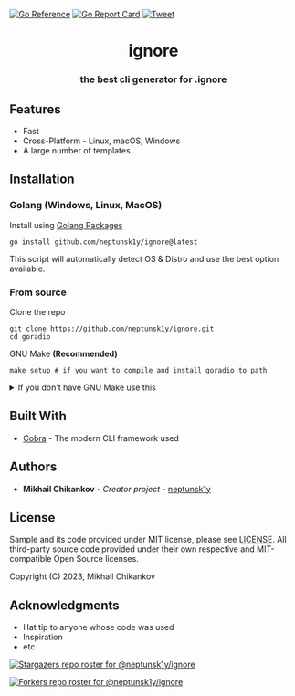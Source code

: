[![Go Reference](https://pkg.go.dev/badge/github.com/neptunsk1y/ignore.svg)](https://pkg.go.dev/github.com/neptunsk1y/ignore)
[![Go Report Card](https://goreportcard.com/badge/github.com/neptunsk1y/ignore)](https://goreportcard.com/report/github.com/neptunsk1y/ignore)
[![Tweet](https://img.shields.io/twitter/url/http/shields.io.svg?style=social)](https://twitter.com/intent/tweet?text=Get%20over%20170%20free%20design%20blocks%20based%20on%20Bootstrap%204&url=https://www.froala.com/design-blocks&via=froala&hashtags=bootstrap,design,templates,blocks,developers)
<h1 align="center">ignore</h1>

<h3 align="center">the best cli generator for .ignore<h3><h2>Features</h2>
  
- Fast
- Cross-Platform - Linux, macOS, Windows
- A large number of templates

<h2>Installation</h2>

<h3>Golang (Windows, Linux, MacOS)</h3>

Install using [Golang Packages](https://pkg.go.dev/github.com/neptunsk1y/goradio)

```shell
go install github.com/neptunsk1y/ignore@latest
```

This script will automatically detect OS & Distro and use the best option available.

<h3> From source </h3>

Clone the repo
```shell
git clone https://github.com/neptunsk1y/ignore.git
cd goradio
```

GNU Make **(Recommended)**
```shell
make setup # if you want to compile and install goradio to path
```

<details>
<summary>If you don't have GNU Make use this</summary>


```shell
# To build
go build

# To install
go install
```

</details>

<h2> Built With </h2>

* [Cobra](https://cobra.dev/) - The modern CLI framework used

<h2> Authors </h2>

* **Mikhail Chikankov** - *Creator project* - [neptunsk1y](https://github.com/neptunsk1y)


<h2>License</h2>

Sample and its code provided under MIT license, please see [LICENSE](/LICENSE). All third-party source code provided
under their own respective and MIT-compatible Open Source licenses.

Copyright (C) 2023, Mikhail Chikankov


<h2> Acknowledgments </h2>

* Hat tip to anyone whose code was used
* Inspiration
* etc

[![Stargazers repo roster for @neptunsk1y/ignore](https://reporoster.com/stars/neptunsk1y/ignore)](https://github.com/neptunsk1y/ignore/stargazers)

[![Forkers repo roster for @neptunsk1y/ignore](https://reporoster.com/forks/neptunsk1y/ignore)](https://github.com/neptunsk1y/ignore/network/members)

